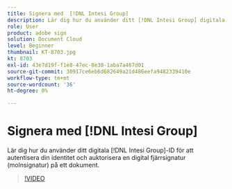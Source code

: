 ```yaml
---
title: Signera med  [!DNL Intesi Group]
description: Lär dig hur du använder ditt [!DNL Intesi Group] digitala ID med Adobe Sign
role: User
product: adobe sign
solution: Document Cloud
level: Beginner
thumbnail: KT-8703.jpg
kt: 8703
exl-id: 43e7d19f-f1e8-47ec-8e30-1aba7a467d01
source-git-commit: 30917ce6eb6d682649a21d486eefa9482339410e
workflow-type: tm+mt
source-wordcount: '36'
ht-degree: 0%

---
```


# Signera med [!DNL Intesi Group]

Lär dig hur du använder ditt digitala [!DNL Intesi Group]-ID för att autentisera din identitet och auktorisera en digital fjärrsignatur (molnsignatur) på ett dokument.

>[!VIDEO](https://video.tv.adobe.com/v/336989?hidetitle=true)

